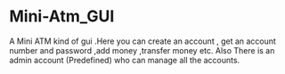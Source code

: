 # Mini-Atm_GUI
A Mini ATM kind of gui .Here you can create an account , get an account number and password ,add money ,transfer money etc.
Also There is an admin account (Predefined) who can manage all the accounts.
